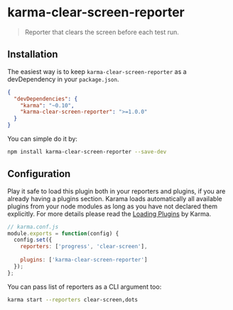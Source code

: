 # karma-clear-screen-reporter

> Reporter that clears the screen before each test run.

## Installation

The easiest way is to keep `karma-clear-screen-reporter` as a devDependency in your `package.json`.
```json
{
  "devDependencies": {
    "karma": "~0.10",
    "karma-clear-screen-reporter": ">=1.0.0"
  }
}
```

You can simple do it by:
```bash
npm install karma-clear-screen-reporter --save-dev
```

## Configuration
Play it safe to load this plugin both in your reporters and plugins, if you are already having a plugins section. Karama loads automatically all available plugins from your node modules as long as you have not declared them explicitly. For more details please read the [Loading Plugins](http://karma-runner.github.io/0.13/config/plugins.html) by Karma.
```js
// karma.conf.js
module.exports = function(config) {
  config.set({
    reporters: ['progress', 'clear-screen'],
    
    plugins: ['karma-clear-screen-reporter']
  });
};
```

You can pass list of reporters as a CLI argument too:
```bash
karma start --reporters clear-screen,dots
```
